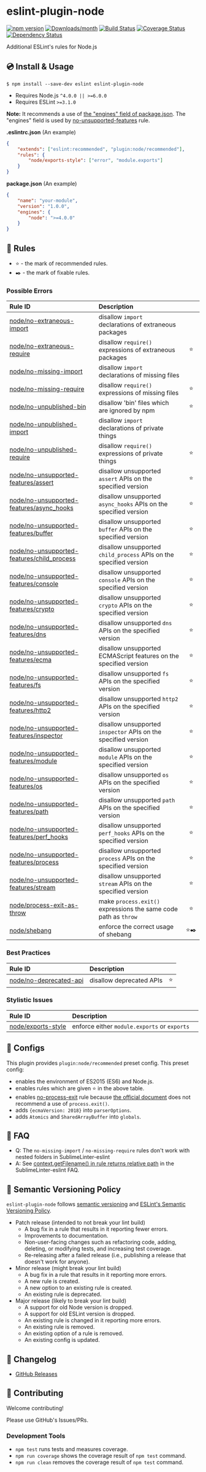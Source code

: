 # eslint-plugin-node

[![npm version](https://img.shields.io/npm/v/eslint-plugin-node.svg)](https://www.npmjs.com/package/eslint-plugin-node)
[![Downloads/month](https://img.shields.io/npm/dm/eslint-plugin-node.svg)](http://www.npmtrends.com/eslint-plugin-node)
[![Build Status](https://travis-ci.org/mysticatea/eslint-plugin-node.svg?branch=master)](https://travis-ci.org/mysticatea/eslint-plugin-node)
[![Coverage Status](https://codecov.io/gh/mysticatea/eslint-plugin-node/branch/master/graph/badge.svg)](https://codecov.io/gh/mysticatea/eslint-plugin-node)
[![Dependency Status](https://david-dm.org/mysticatea/eslint-plugin-node.svg)](https://david-dm.org/mysticatea/eslint-plugin-node)

Additional ESLint's rules for Node.js

## 💿 Install & Usage

```
$ npm install --save-dev eslint eslint-plugin-node
```

- Requires Node.js `^4.0.0 || >=6.0.0`
- Requires ESLint `>=3.1.0`

**Note:** It recommends a use of [the "engines" field of package.json](https://docs.npmjs.com/files/package.json#engines). The "engines" field is used by [no-unsupported-features](docs/rules/no-unsupported-features.md) rule.

**.eslintrc.json** (An example)

```json
{
    "extends": ["eslint:recommended", "plugin:node/recommended"],
    "rules": {
        "node/exports-style": ["error", "module.exports"]
    }
}
```

**package.json** (An example)

```json
{
    "name": "your-module",
    "version": "1.0.0",
    "engines": {
        "node": ">=4.0.0"
    }
}
```

## 📖 Rules

- ⭐️ - the mark of recommended rules.
- ✒️ - the mark of fixable rules.

<!--RULES_TABLE_START-->
### Possible Errors

| Rule ID | Description |    |
|:--------|:------------|:--:|
| [node/no-extraneous-import](./docs/rules/no-extraneous-import.md) | disallow `import` declarations of extraneous packages |  |
| [node/no-extraneous-require](./docs/rules/no-extraneous-require.md) | disallow `require()` expressions of extraneous packages | ⭐️ |
| [node/no-missing-import](./docs/rules/no-missing-import.md) | disallow `import` declarations of missing files |  |
| [node/no-missing-require](./docs/rules/no-missing-require.md) | disallow `require()` expressions of missing files | ⭐️ |
| [node/no-unpublished-bin](./docs/rules/no-unpublished-bin.md) | disallow 'bin' files which are ignored by npm | ⭐️ |
| [node/no-unpublished-import](./docs/rules/no-unpublished-import.md) | disallow `import` declarations of private things |  |
| [node/no-unpublished-require](./docs/rules/no-unpublished-require.md) | disallow `require()` expressions of private things | ⭐️ |
| [node/no-unsupported-features/assert](./docs/rules/no-unsupported-features/assert.md) | disallow unsupported `assert` APIs on the specified version | ⭐️ |
| [node/no-unsupported-features/async_hooks](./docs/rules/no-unsupported-features/async_hooks.md) | disallow unsupported `async_hooks` APIs on the specified version | ⭐️ |
| [node/no-unsupported-features/buffer](./docs/rules/no-unsupported-features/buffer.md) | disallow unsupported `buffer` APIs on the specified version | ⭐️ |
| [node/no-unsupported-features/child_process](./docs/rules/no-unsupported-features/child_process.md) | disallow unsupported `child_process` APIs on the specified version | ⭐️ |
| [node/no-unsupported-features/console](./docs/rules/no-unsupported-features/console.md) | disallow unsupported `console` APIs on the specified version | ⭐️ |
| [node/no-unsupported-features/crypto](./docs/rules/no-unsupported-features/crypto.md) | disallow unsupported `crypto` APIs on the specified version | ⭐️ |
| [node/no-unsupported-features/dns](./docs/rules/no-unsupported-features/dns.md) | disallow unsupported `dns` APIs on the specified version | ⭐️ |
| [node/no-unsupported-features/ecma](./docs/rules/no-unsupported-features/ecma.md) | disallow unsupported ECMAScript features on the specified version | ⭐️ |
| [node/no-unsupported-features/fs](./docs/rules/no-unsupported-features/fs.md) | disallow unsupported `fs` APIs on the specified version | ⭐️ |
| [node/no-unsupported-features/http2](./docs/rules/no-unsupported-features/http2.md) | disallow unsupported `http2` APIs on the specified version | ⭐️ |
| [node/no-unsupported-features/inspector](./docs/rules/no-unsupported-features/inspector.md) | disallow unsupported `inspector` APIs on the specified version | ⭐️ |
| [node/no-unsupported-features/module](./docs/rules/no-unsupported-features/module.md) | disallow unsupported `module` APIs on the specified version | ⭐️ |
| [node/no-unsupported-features/os](./docs/rules/no-unsupported-features/os.md) | disallow unsupported `os` APIs on the specified version | ⭐️ |
| [node/no-unsupported-features/path](./docs/rules/no-unsupported-features/path.md) | disallow unsupported `path` APIs on the specified version | ⭐️ |
| [node/no-unsupported-features/perf_hooks](./docs/rules/no-unsupported-features/perf_hooks.md) | disallow unsupported `perf_hooks` APIs on the specified version | ⭐️ |
| [node/no-unsupported-features/process](./docs/rules/no-unsupported-features/process.md) | disallow unsupported `process` APIs on the specified version | ⭐️ |
| [node/no-unsupported-features/stream](./docs/rules/no-unsupported-features/stream.md) | disallow unsupported `stream` APIs on the specified version | ⭐️ |
| [node/process-exit-as-throw](./docs/rules/process-exit-as-throw.md) | make `process.exit()` expressions the same code path as `throw` | ⭐️ |
| [node/shebang](./docs/rules/shebang.md) | enforce the correct usage of shebang | ⭐️✒️ |

### Best Practices

| Rule ID | Description |    |
|:--------|:------------|:--:|
| [node/no-deprecated-api](./docs/rules/no-deprecated-api.md) | disallow deprecated APIs | ⭐️ |

### Stylistic Issues

| Rule ID | Description |    |
|:--------|:------------|:--:|
| [node/exports-style](./docs/rules/exports-style.md) | enforce either `module.exports` or `exports` |  |

<!--RULES_TABLE_END-->

## 🔧 Configs

This plugin provides `plugin:node/recommended` preset config.
This preset config:

- enables the environment of ES2015 (ES6) and Node.js.
- enables rules which are given :star: in the above table.
- enables [no-process-exit](http://eslint.org/docs/rules/no-process-exit) rule because [the official document](https://nodejs.org/api/process.html#process_process_exit_code) does not recommend a use of `process.exit()`.
- adds `{ecmaVersion: 2018}` into `parserOptions`.
- adds `Atomics` and `SharedArrayBuffer` into `globals`.

## 👫 FAQ

- Q: The `no-missing-import` / `no-missing-require` rules don't work with nested folders in SublimeLinter-eslint
- A: See [context.getFilename() in rule returns relative path](https://github.com/roadhump/SublimeLinter-eslint#contextgetfilename-in-rule-returns-relative-path) in the SublimeLinter-eslint FAQ.

## 🚥 Semantic Versioning Policy

`eslint-plugin-node` follows [semantic versioning](http://semver.org/) and [ESLint's Semantic Versioning Policy](https://github.com/eslint/eslint#semantic-versioning-policy).

- Patch release (intended to not break your lint build)
    - A bug fix in a rule that results in it reporting fewer errors.
    - Improvements to documentation.
    - Non-user-facing changes such as refactoring code, adding, deleting, or modifying tests, and increasing test coverage.
    - Re-releasing after a failed release (i.e., publishing a release that doesn't work for anyone).
- Minor release (might break your lint build)
    - A bug fix in a rule that results in it reporting more errors.
    - A new rule is created.
    - A new option to an existing rule is created.
    - An existing rule is deprecated.
- Major release (likely to break your lint build)
    - A support for old Node version is dropped.
    - A support for old ESLint version is dropped.
    - An existing rule is changed in it reporting more errors.
    - An existing rule is removed.
    - An existing option of a rule is removed.
    - An existing config is updated.

## 📰 Changelog

- [GitHub Releases](https://github.com/mysticatea/eslint-plugin-node/releases)

## 💎 Contributing

Welcome contributing!

Please use GitHub's Issues/PRs.

### Development Tools

- `npm test` runs tests and measures coverage.
- `npm run coverage` shows the coverage result of `npm test` command.
- `npm run clean` removes the coverage result of `npm test` command.
